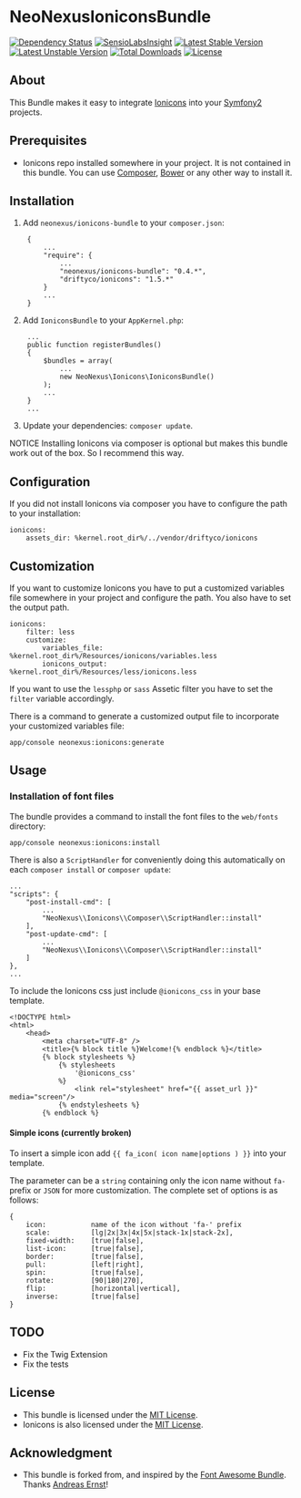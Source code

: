 # NeoNexusIoniconsBundle

[![Dependency Status](https://www.versioneye.com/user/projects/53e2a345e0a229fbe8000014/badge.svg?style=flat)](https://www.versioneye.com/user/projects/53e2a345e0a229fbe8000014)
[![SensioLabsInsight](https://insight.sensiolabs.com/projects/6dd9b5ce-6ed5-4919-a7a9-b8487969f56f/mini.png)](https://insight.sensiolabs.com/projects/6dd9b5ce-6ed5-4919-a7a9-b8487969f56f)
[![Latest Stable Version](https://poser.pugx.org/neonexus/ionicons-bundle/version.svg)](https://packagist.org/packages/neonexus/ionicons-bundle)
[![Latest Unstable Version](https://poser.pugx.org/neonexus/ionicons-bundle/v/unstable.svg)](//packagist.org/packages/neonexus/ionicons-bundle)
[![Total Downloads](https://poser.pugx.org/neonexus/ionicons-bundle/downloads.svg)](https://packagist.org/packages/neonexus/ionicons-bundle)
[![License](https://poser.pugx.org/neonexus/ionicons-bundle/license.svg)](https://packagist.org/packages/neonexus/ionicons-bundle)

## About

This Bundle makes it easy to integrate [Ionicons](https://github.com/driftyco/ionicons) into your [Symfony2](http://symfony.com/) projects.


## Prerequisites

- Ionicons repo installed somewhere in your project. It is not contained in this bundle. You can use [Composer](http://getcomposer.org), [Bower](http://bower.io) or any other way to install it.


## Installation

1. Add `neonexus/ionicons-bundle` to your `composer.json`:

        {
            ...
            "require": {
                ...
                "neonexus/ionicons-bundle": "0.4.*",
                "driftyco/ionicons": "1.5.*"
            }
            ...
        }

2. Add `IoniconsBundle` to your `AppKernel.php`:

        ...
        public function registerBundles()
        {
            $bundles = array(
                ...
                new NeoNexus\Ionicons\IoniconsBundle()
            );
            ...
        }
        ...

3. Update your dependencies: `composer update`.

NOTICE Installing Ionicons via composer is optional but makes this bundle work out of the box. So I recommend this way.


## Configuration

If you did not install Ionicons via composer you have to configure the path to your installation:

    ionicons:
        assets_dir: %kernel.root_dir%/../vendor/driftyco/ionicons


## Customization

If you want to customize Ionicons you have to put a customized variables file somewhere in your project and configure the path. You also have to set the output path.

    ionicons:
        filter: less
        customize:
            variables_file:         %kernel.root_dir%/Resources/ionicons/variables.less
            ionicons_output:    %kernel.root_dir%/Resources/less/ionicons.less

If you want to use the `lessphp` or `sass` Assetic filter you have to set the `filter` variable accordingly.

There is a command to generate a customized output file to incorporate your customized variables file:

    app/console neonexus:ionicons:generate


## Usage

### Installation of font files

The bundle provides a command to install the font files to the `web/fonts` directory:

    app/console neonexus:ionicons:install

There is also a `ScriptHandler` for conveniently doing this automatically on each `composer install` or `composer update`:

    ...
    "scripts": {
        "post-install-cmd": [
            ...
            "NeoNexus\\Ionicons\\Composer\\ScriptHandler::install"
        ],
        "post-update-cmd": [
            ...
            "NeoNexus\\Ionicons\\Composer\\ScriptHandler::install"
        ]
    },
    ...

To include the Ionicons css just include `@ionicons_css` in your base template.

    <!DOCTYPE html>
    <html>
        <head>
            <meta charset="UTF-8" />
            <title>{% block title %}Welcome!{% endblock %}</title>
            {% block stylesheets %}
                {% stylesheets
                    '@ionicons_css'
                %}
                    <link rel="stylesheet" href="{{ asset_url }}" media="screen"/>
                {% endstylesheets %}
            {% endblock %}

#### Simple icons (currently broken)

To insert a simple icon add `{{ fa_icon( icon name|options ) }}` into your template.

The parameter can be a `string` containing only the icon name without `fa-` prefix
or `JSON` for more customization. The complete set of options is as follows:

    {
        icon:           name of the icon without 'fa-' prefix
        scale:          [lg|2x|3x|4x|5x|stack-1x|stack-2x],
        fixed-width:    [true|false],
        list-icon:      [true|false],
        border:         [true|false],
        pull:           [left|right],
        spin:           [true|false],
        rotate:         [90|180|270],
        flip:           [horizontal|vertical],
        inverse:        [true|false]
    }

## TODO

- Fix the Twig Extension
- Fix the tests


## License

- This bundle is licensed under the [MIT License](http://opensource.org/licenses/MIT).
- Ionicons is also licensed under the [MIT License](http://opensource.org/licenses/MIT).


## Acknowledgment

- This bundle is forked from, and inspired by the [Font Awesome Bundle](https://github.com/codingfogey/fontawesome-bundle). Thanks [Andreas Ernst](https://github.com/codingfogey)!
